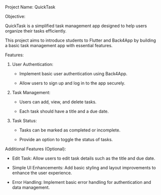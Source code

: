 Project Name: QuickTask



Objective:

QuickTask is a simplified task management app designed to help users organize their tasks efficiently.

This project aims to introduce students to Flutter and Back4App by building a basic task management app with essential features.



Features:



1. User Authentication:

   - Implement basic user authentication using Back4App.

   - Allow users to sign up and log in to the app securely.



2. Task Management:

   - Users can add, view, and delete tasks.

   - Each task should have a title and a due date.



3. Task Status:

   - Tasks can be marked as completed or incomplete.

   - Provide an option to toggle the status of tasks.



Additional Features (Optional):

- Edit Task: Allow users to edit task details such as the title and due date.

- Simple UI Enhancements: Add basic styling and layout improvements to enhance the user experience.

- Error Handling: Implement basic error handling for authentication and data management.
